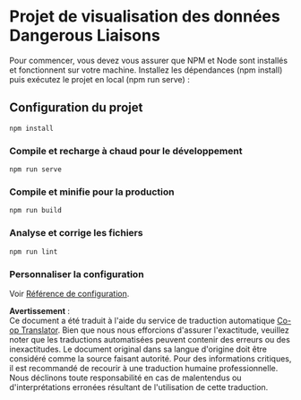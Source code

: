 <!--
CO_OP_TRANSLATOR_METADATA:
{
  "original_hash": "5c51a54dd89075a7a362890117b7ed9e",
  "translation_date": "2025-08-24T13:36:16+00:00",
  "source_file": "3-Data-Visualization/13-meaningful-visualizations/solution/README.md",
  "language_code": "fr"
}
-->
# Projet de visualisation des données Dangerous Liaisons

Pour commencer, vous devez vous assurer que NPM et Node sont installés et fonctionnent sur votre machine. Installez les dépendances (npm install) puis exécutez le projet en local (npm run serve) :

## Configuration du projet
```
npm install
```

### Compile et recharge à chaud pour le développement
```
npm run serve
```

### Compile et minifie pour la production
```
npm run build
```

### Analyse et corrige les fichiers
```
npm run lint
```

### Personnaliser la configuration
Voir [Référence de configuration](https://cli.vuejs.org/config/).

**Avertissement** :  
Ce document a été traduit à l'aide du service de traduction automatique [Co-op Translator](https://github.com/Azure/co-op-translator). Bien que nous nous efforcions d'assurer l'exactitude, veuillez noter que les traductions automatisées peuvent contenir des erreurs ou des inexactitudes. Le document original dans sa langue d'origine doit être considéré comme la source faisant autorité. Pour des informations critiques, il est recommandé de recourir à une traduction humaine professionnelle. Nous déclinons toute responsabilité en cas de malentendus ou d'interprétations erronées résultant de l'utilisation de cette traduction.